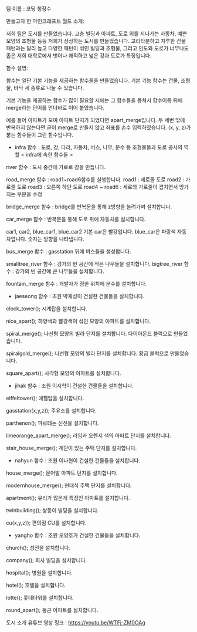 팀 이름 : 코딩 청정수

만들고자 한 마인크래프트 월드 소개:

저희 팀은 도시를 만들었습니다.
고층 빌딩과 아파트, 도로 위를 지나가는 자동차, 예쁜 모양의 조형물 등등
저희가 상상하는 도시를 만들었습니다.
고리타분하고 지루한 건물 패턴과는 달리 높고 다양한 패턴이 섞인 빌딩과 조형물, 그리고
인도와 도로가 너무나도 좁은 저희 대학로에서 벗어나 쾌적하고 넓은 강과 도로가 특징입니다.

함수 설명:

함수는 일단 기본 기능을 제공하는 함수들을 만들었습니다.
기본 기능 함수는 건물, 조형물, 바닥 세 종류로 나눌 수 있습니다.

기본 기능을 제공하는 함수가 많이 필요할 시에는 그 함수들을 뭉쳐서
함수이름 뒤에 merge라는 단어를 언더바로 이어 붙였습니다.

예를 들어 아파트가 모여 아파트 단지가 되었다면 apart_merge입니다.
두 세번 밖에 반복하지 않는다면 굳이 merge로 만들지 않고 좌표를 손수 입력하였습니다.
(x, y, z)가 붙는 함수들이 그런 함수입니다.

- infra 함수 : 도로, 강, 다리, 자동차, 버스, 나무, 분수 등 조형물들과 도로 공사의 역할
< infra에 속한 함수들 >

river 함수 : 도시 중간에 가로로 강을 만듭니다.

road_merge 함수 : 
road1~road6함수를 실행합니다.
road1 : 세로줄 도로
road2 : 가로줄 도로
road3 : 오른쪽 하단 도로
road4 ~ road6 : 세로와 가로줄이 겹치면서 망가지는 부분을 수정

bridge_merge 함수 :
bridge를 반복문을 통해 z방향을 늘려가며 설치합니다.

car_merge 함수 :
반복문을 통해 도로 위에 자동차를 설치합니다.

car1, car2, blue_car1, blue_car2
기본 car은 빨강입니다.
blue_car은 파랑색 자동차압니다.
숫자는 방향을 나타냅니다.

bus_merge 함수 :
gasstation 뒤에 버스들을 생성합니다.

smalltree_river 함수 :
강가의 빈 공간에 작은 나무들을 설치합니다.
bigtree_river 함수 :
강가의 빈 공간에 큰 나무들을 설치합니다.

fountain_merge 함수 :
개발자가 정한 위치에 분수를 설치합니다.

- jaeseong 함수 : 조원 박재성이 건설한 건물들을 설치합니다.

clock_tower(); 시계탑을 설치합니다.

nice_apart(); 하양색과 빨강색이 섞인 모양의 아파트를 설치합니다.

spiral_merge(); 나선형 모양의 빌라 단지를 설치합니다. 다이아몬드 블럭으로 만들었습니다.

spiralgold_merge(); 나선형 모양의 빌라 단지를 설치합니다. 황금 블럭으로 만들었습니다.

square_apart(); 사각형 모양의 아파트를 설치합니다.


- jihak 함수 : 조원 이지학이 건설한 건물들을 설치합니다.

eiffeltower(); 에펠탑을 설치합니다.

gasstation(x,y,z)); 주유소를 설치합니다.

parthenon(); 파르테논 신전을 설치합니다.

limeorange_apart_merge(); 라임과 오렌지 색의 아파트 단지를 설치합니다.

stair_house_merge(); 계단이 있는 주택 단지를 설치합니다.


- nahyun 함수 : 조원 이나현이 건설한 건물들을 설치합니다.

house_merge(); 문어발 아파트 단지를 설치합니다.

modernhouse_merge(); 현대식 주택 단지를 설치합니다.

apartment(); 유리가 많은게 특징인 아파트를 설치합니다.

twinbuilding(); 쌍둥이 빌딩을 설치합니다.

cu(x,y,z)); 편의점 CU를 설치합니다.


- yangho 함수 : 조원 오양호가 건설한 건물들을 설치합니다.

church(); 성전을 설치합니다.

company(); 회사 빌딩을 설치합니다.

hospital(); 병원을 설치합니다.

hotel(); 호텔을 설치합니다.

lotte(); 롯데타워를 설치합니다.

round_apart(); 둥근 아파트를 설치합니다.



도시 소개 유튜브 영상 링크 : 
https://youtu.be/WTFj-ZM0OAg
